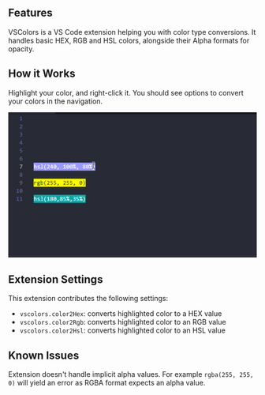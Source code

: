 ## Features

VSColors is a VS Code extension helping you with color type conversions. It handles basic HEX, RGB and HSL colors, alongside their Alpha formats for opacity.

## How it Works

Highlight your color, and right-click it. You should see options to convert your colors in the navigation.

![how it works](./vscolors.gif)

## Extension Settings

This extension contributes the following settings:

- `vscolors.color2Hex`: converts highlighted color to a HEX value
- `vscolors.color2Rgb`: converts highlighted color to an RGB value
- `vscolors.color2Hsl`: converts highlighted color to an HSL value

## Known Issues

Extension doesn't handle implicit alpha values.
For example `rgba(255, 255, 0)` will yield an error as RGBA format expects an alpha value.
